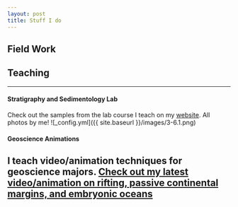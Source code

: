 ```yaml
---
layout: post
title: Stuff I do
---
```

## Field Work

## Teaching
----
#### Stratigraphy and Sedimentology Lab
Check out the samples from the lab course I teach on my [website](https://labs.utdallas.edu/geosamples). All photos by me!
![_config.yml]({{ site.baseurl }}/images/3-6.1.png)

#### Geoscience Animations 
I teach video/animation techniques for geoscience majors. [Check out my latest video/animation on rifting, passive continental margins, and embryonic oceans](https://www.youtube.com/watch?v=HQqrfIVkctM&t) 
----

